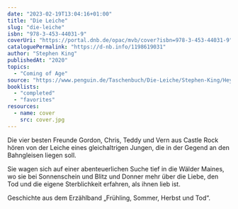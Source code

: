 ```yaml
---
date: "2023-02-19T13:04:16+01:00"
title: "Die Leiche"
slug: "die-leiche"
isbn: "978-3-453-44031-9"
coverUri: "https://portal.dnb.de/opac/mvb/cover?isbn=978-3-453-44031-9"
cataloguePermalink: "https://d-nb.info/1198619031"
author: "Stephen King"
publishedAt: "2020"
topics:
  - "Coming of Age"
source: "https://www.penguin.de/Taschenbuch/Die-Leiche/Stephen-King/Heyne/e560934.rhd"
booklists:
  - "completed"
  - "favorites"
resources:
  - name: cover
    src: cover.jpg
---
```

Die vier besten Freunde Gordon, Chris, Teddy und Vern aus Castle Rock hören von 
der Leiche eines gleichaltrigen Jungen, die in der Gegend an den Bahngleisen 
liegen soll.

Sie wagen sich auf einer abenteuerlichen Suche tief in die Wälder Maines, wo sie 
bei Sonnenschein und Blitz und Donner mehr über die Liebe, den Tod und die 
eigene Sterblichkeit erfahren, als ihnen lieb ist.

Geschichte aus dem Erzählband „Frühling, Sommer, Herbst und Tod“.